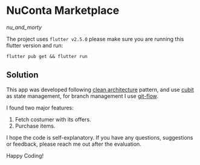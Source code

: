 # NuConta Marketplace

_nu_and_morty_

The project uses `flutter v2.5.0` please make sure you are running this flutter version and run:

```
flutter pub get && flutter run
```

## Solution

This app was developed following [clean architecture](https://blog.cleancoder.com/uncle-bob/2012/08/13/the-clean-architecture.html) pattern, and use [cubit](https://pub.dev/packages/flutter_bloc) as state management, for branch management I use [git-flow](https://danielkummer.github.io/git-flow-cheatsheet/).

I found two major features:

1. Fetch costumer with its offers.
2. Purchase items.

I hope the code is self-explanatory. If you have any questions, suggestions or feedback, please reach me out after the evaluation.

Happy Coding!
